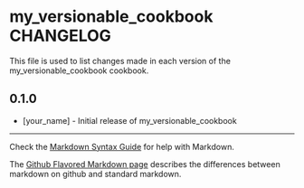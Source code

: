 # my_versionable_cookbook CHANGELOG

This file is used to list changes made in each version of the my_versionable_cookbook cookbook.

## 0.1.0
- [your_name] - Initial release of my_versionable_cookbook

- - -
Check the [Markdown Syntax Guide](http://daringfireball.net/projects/markdown/syntax) for help with Markdown.

The [Github Flavored Markdown page](http://github.github.com/github-flavored-markdown/) describes the differences between markdown on github and standard markdown.

